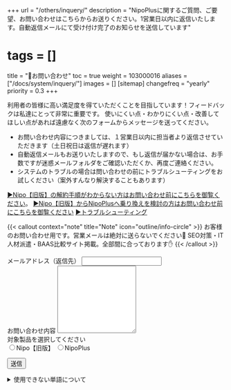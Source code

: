 +++
url = "/others/inquery/"
description = "NipoPlusに関するご質問、ご要望、お問い合わせはこちらからお送りください。1営業日以内に返信いたします。自動返信メールにて受け付け完了のお知らせを送信しています"
# tags = []
title = "📩お問い合わせ"
toc = true
weight = 103000016
aliases = ["/docs/system/inquery/"]
images = []
[sitemap]
  changefreq = "yearly"
  priority = 0.3
+++



<div id="contactForm">


利用者の皆様に高い満足度を得ていただくことを目指しています！フィードバックは私達にとって非常に重要です。
使いにくい点・わかりにくい点・改善してほしい点があれば遠慮なく次のフォームからメッセージを送ってください。


- お問い合わせ内容につきましては、１営業日以内に担当者より返信させていただきます（土日祝日は返信が遅れます）
- 自動返信メールもお送りいたしますので、もし返信が届かない場合は、お手数ですが迷惑メールフォルダをご確認いただくか、再度ご連絡ください。
- システムのトラブルの場合は問い合わせの前にトラブルシューティングをお試しください（案外すんなり解決することもあります）


[▶Nipo【旧版】の解約手順がわからない方はお問い合わせ前にこちらを御覧ください](/legacy/system/leave/)。
[▶Nipo【旧版】からNipoPlusへ乗り換えを検討の方はお問い合わせ前にこちらを御覧ください](/legacy/about/diff/#disabled)
[▶トラブルシューティング](/docs/system/fix/)



{{< callout context="note" title="Note" icon="outline/info-circle" >}}
お客様のお問い合わせ用です。営業メールは絶対に送らないでください🚫
SEO対策・IT人材派遣・BAAS比較サイト掲載。全部間に合っております✋
{{< /callout >}}

<div>
  <label for="mail" class="form-label">メールアドレス（返信先）</label>
  <input type="email" class="form-control" id="mail" />
</div>
<div>
  <label for="content" class="form-label">お問い合わせ内容</label>
  <textarea id="content" class="form-control" rows="10"></textarea>
</div>
<div>
対象製品を選択してください<br>
<label><input type="radio" name="targetRadio" value="Nipo">Nipo【旧版】</label>
<label><input type="radio" name="targetRadio" value="NipoPlus">NipoPlus</label>
<div id="iconField"></div>
</div>


<button onclick="submit()" class="btn btn-primary btn-lg mt-5" id="sendButton">送信</button>
<div id="errormessage" style="color:red"></div>


<details>
  <summary>使用できない単語について</summary>
  迷惑メールの徹底排除に力を入れています。ご不便をおかけしますが以下の単語がメッセージ内に含まれている場合、送信に失敗します。あらかじめご了承ください

  <hr />

  "ウェビナー",
  "オンライン商談",
  "お得な情報",
  "コスト削減",
  "ご案内です",
  "ご検討",
  "ご提案",
  "ソリューション",
  "パートナーシップ",
  "メール広告",
  "リスク0",
  "求職",
  "求人",
  "経営・営業責任者様",
  "広告費用",
  "最新技術",
  "資料ダウンロード",
  "実績",
  "受注率",
  "掲載",
  "人材派遣",
  "成果保証型",
  "成功事例",
  "特別オファー",
  "特別なキャンペーン",

</details>


</div>

<div id="thanks"></div>



<script src="https://cdn.jsdelivr.net/npm/axios/dist/axios.min.js"></script>

<script>
  // キーワードベースのフィルタリング処理を追加
const filterKeywords = [
  "ウェビナー",
  "オンライン商談",
  "お得な情報",
  "コスト削減",
  "ご案内です",
  "ご検討",
  "ご提案",
  "ソリューション",
  "パートナーシップ",
  "メール広告",
  "リスク0",
  "求職",
  "求人",
  "経営・営業責任者様",
  "広告費用",
  "最新技術",
  "資料ダウンロード",
  "実績",
  "受注率",
  "掲載",
  "人材派遣",
  "成果保証型",
  "成功事例",
  "特別オファー",
  "特別なキャンペーン",
];

// メッセージにキーワードが含まれているかチェックする関数
function containsKeyword(message) {
  return filterKeywords.some(keyword => message.includes(keyword));
}

  // let mail = document.getElementById("mail")
  const form = document.getElementById("contactForm");
  const thanks = document.getElementById("thanks");
  const sendButton = document.getElementById("sendButton");
  const errorMessage = document.getElementById("errormessage");
  const checkOption = document.getElementsByName("targetRadio");
  const iconField = document.getElementById("iconField")
  const EMAIL_REG_EXP = /^[A-Za-z0-9]{1}[A-Za-z0-9_.-]*@{1}[A-Za-z0-9_.-]+.[A-Za-z0-9]+$/;
  // ラジオボタン（Nipo/NipoPLus)のクリックイベントを監視。選ばれた方のバナーをセットする
  checkOption.forEach(function(e) {
    e.addEventListener("click", function() {
      const selectNode = document.querySelector("input:checked[name=targetRadio]")
      if (selectNode === null) return
      let img = document.createElement("img")
      img.src = selectNode.value === "Nipo" ? "/images/nipologo.svg" : "/images/favicon.svg"
      img.id = "icon"
      img.width = 200
      const oldimg = document.getElementById("icon")
      if (oldimg) {
        iconField.removeChild(oldimg)
      }
      iconField.appendChild(img)
    });
  });
  // メール送信処理（更新版）
async function submit() {
  sendButton.disabled = true;
  const email = document.getElementById("mail");
  const content = document.getElementById("content");
  const target = document.querySelector("input:checked[name=targetRadio]");

  try {
    if (target === null) throw "問い合わせの製品をNipo/NipoPlusから選択してください";
    if (EMAIL_REG_EXP.test(email.value) === false) throw "メールアドレスが不正です";
    if (content.value.length === 0) throw "本文が空欄です";
    if (containsKeyword(content.value.toLowerCase())) throw "営業関連のメッセージはご遠慮ください。あなたのメッセージは営業に関するキーワードが含まれています。本当のお問い合わせの方へ。誤検知でご不便をおかけして申し訳ありません。ページ下部にある「使用できない単語」のうえ、該当ワードを削除して再送してください。営業の方へ。今すぐブラウザバックしてどうぞ"; // 小文字に変換してからチェック
  } catch (e) {
    errorMessage.innerHTML = e;
    sendButton.disabled = false;
    return;
  }

  const config = {
    method: "POST",
    url: "https://us-central1-nipo-plus.cloudfunctions.net/inqueryWeb",
    params: {
      email: email.value,
      text: `${content.value}\n【${target.value}】`
    }
  };

  // 完了を待つ必要はない
  axios(config);
  form.setAttribute("style", "display:none");
  const textNode = document.createTextNode(`お問い合わせありがとうございます。${email.value}宛に確認メールを送ります。5分経過してもメールが届かない場合は再度お問い合わせください`);
  thanks.appendChild(textNode);


  return;
}


</script>
